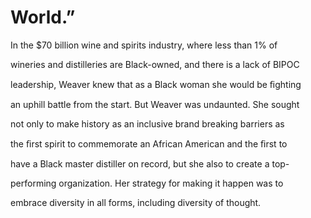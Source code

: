 # World.”

In the $70 billion wine and spirits industry, where less than 1% of

wineries and distilleries are Black-owned, and there is a lack of BIPOC

leadership, Weaver knew that as a Black woman she would be ﬁghting

an uphill battle from the start. But Weaver was undaunted. She sought

not only to make history as an inclusive brand breaking barriers as

the ﬁrst spirit to commemorate an African American and the ﬁrst to

have a Black master distiller on record, but she also to create a top-

performing organization. Her strategy for making it happen was to

embrace diversity in all forms, including diversity of thought.